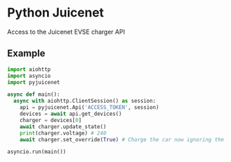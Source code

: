 # Python Juicenet

Access to the Juicenet EVSE charger API


## Example

```python
import aiohttp
import asyncio
import pyjuicenet

async def main():
  async with aiohttp.ClientSession() as session:
    api = pyjuicenet.Api('ACCESS_TOKEN', session)
    devices = await api.get_devices()
    charger = devices[0]
    await charger.update_state()
    print(charger.voltage) # 240
    await charger.set_override(True) # Charge the car now ignoring the schedule

asyncio.run(main())
```
